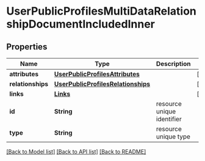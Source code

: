 # UserPublicProfilesMultiDataRelationshipDocumentIncludedInner

## Properties
Name | Type | Description | Notes
------------ | ------------- | ------------- | -------------
**attributes** | [**UserPublicProfilesAttributes**](UserPublicProfilesAttributes.md) |  | [optional] 
**relationships** | [**UserPublicProfilesRelationships**](UserPublicProfilesRelationships.md) |  | [optional] 
**links** | [**Links**](Links.md) |  | [optional] 
**id** | **String** | resource unique identifier | 
**type** | **String** | resource unique type | 

[[Back to Model list]](../README.md#documentation-for-models) [[Back to API list]](../README.md#documentation-for-api-endpoints) [[Back to README]](../README.md)


